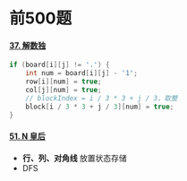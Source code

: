 # 前500题

#### [37. 解数独](https://leetcode-cn.com/problems/sudoku-solver/)

```java
if (board[i][j] != '.') {
    int num = board[i][j] - '1';
    row[i][num] = true;
    col[j][num] = true;
    // blockIndex = i / 3 * 3 + j / 3，取整
    block[i / 3 * 3 + j / 3][num] = true;
}
```

#### [51. N 皇后](https://leetcode-cn.com/problems/n-queens/)

* **行、列、对角线** 放置状态存储
* DFS

